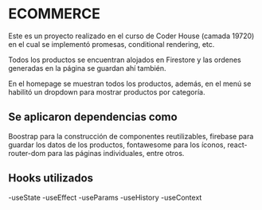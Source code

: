 # ECOMMERCE

Este es un proyecto realizado en el curso de Coder House (camada 19720) en el cual
se implementó promesas, conditional rendering, etc.

Todos los productos se encuentran alojados en Firestore y las ordenes generadas en la página
se guardan ahí también.

En el homepage se muestran todos los productos, además, en el menú se habilitó un dropdown para
mostrar productos por categoría.

## Se aplicaron dependencias como

Boostrap para la construcción de componentes reutilizables, firebase para guardar los datos de los
productos, fontawesome para los íconos, react-router-dom para las páginas individuales, entre otros.

## Hooks utilizados

-useState
-useEffect
-useParams
-useHistory
-useContext

